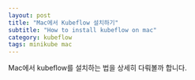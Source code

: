 ```yaml
---
layout: post
title: "Mac에서 Kubeflow 설치하기"
subtitle: "How to install kubeflow on mac"
category: kubeflow
tags: minikube mac
---
```


Mac에서 kubeflow를 설치하는 법을 상세히 다뤄볼까 합니다.